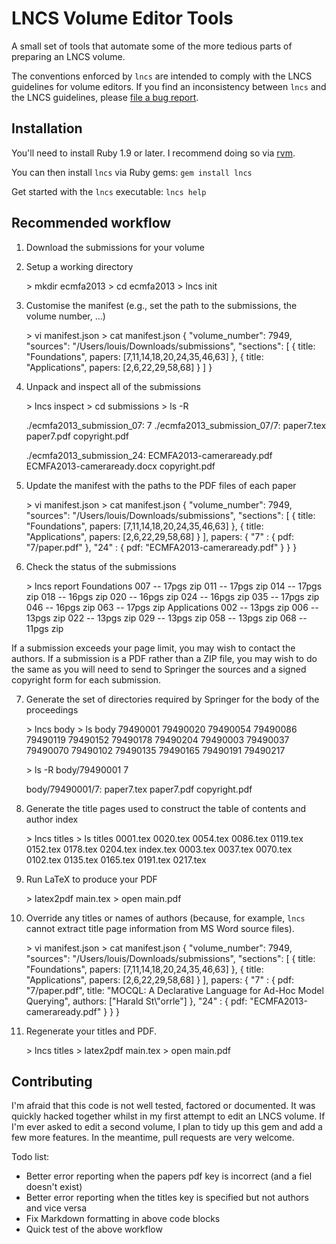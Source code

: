 LNCS Volume Editor Tools
========================
A small set of tools that automate some of the more tedious parts of preparing an LNCS volume.

The conventions enforced by `lncs` are intended to comply with the LNCS guidelines for volume editors. If you find an inconsistency between `lncs` and the LNCS guidelines, please [file a bug report](https://github.com/louismrose/lncs/issues).

Installation
------------
You'll need to install Ruby 1.9 or later. I recommend doing so via [rvm](https://rvm.io).

You can then install `lncs` via Ruby gems: `gem install lncs`

Get started with the `lncs` executable: `lncs help`

Recommended workflow
--------------------

1. Download the submissions for your volume

2. Setup a working directory

    \> mkdir ecmfa2013
    \> cd ecmfa2013
    \> lncs init    

3. Customise the manifest (e.g., set the path to the submissions, the volume number, ...)

    \> vi manifest.json
    \> cat manifest.json
    {
      "volume_number": 7949,
      "sources": "/Users/louis/Downloads/submissions",
      "sections": [
        {
          title: "Foundations",
          papers: [7,11,14,18,20,24,35,46,63]
        },
        {
          title: "Applications",
          papers: [2,6,22,29,58,68]
        }
      ]
    }
    
4. Unpack and inspect all of the submissions

    \> lncs inspect
    \> cd submissions
    \> ls -R
    
    ./ecmfa2013_submission_07:
    7
    ./ecmfa2013_submission_07/7:
    paper7.tex   paper7.pdf   copyright.pdf
    
    ./ecmfa2013_submission_24:
    ECMFA2013-cameraready.pdf   ECMFA2013-cameraready.docx  copyright.pdf


5. Update the manifest with the paths to the PDF files of each paper

    \> vi manifest.json
    \> cat manifest.json
    {
      "volume_number": 7949,
      "sources": "/Users/louis/Downloads/submissions",
      "sections": [
        {
          title: "Foundations",
          papers: [7,11,14,18,20,24,35,46,63]
        },
        {
          title: "Applications",
          papers: [2,6,22,29,58,68]
        }
      ],
      papers: {
        "7" : {
          pdf: "7/paper.pdf"
        },
        "24" : {
          pdf: "ECMFA2013-cameraready.pdf"
        }
      }
    }

6. Check the status of the submissions 

    \> lncs report
    Foundations
    007 -- 17pgs zip
    011 -- 17pgs zip
    014 -- 17pgs zip
    018 -- 16pgs zip
    020 -- 16pgs zip
    024 -- 16pgs zip
    035 -- 17pgs zip
    046 -- 16pgs zip
    063 -- 17pgs zip
    Applications
    002 -- 13pgs zip
    006 -- 13pgs zip
    022 -- 13pgs zip
    029 -- 13pgs zip
    058 -- 13pgs zip
    068 -- 11pgs zip

  If a submission exceeds your page limit, you may wish to contact the authors. If a submission is a PDF rather than a ZIP file, you may wish to do the same as you will need to send to Springer the sources and a signed copyright form for each submission.

7. Generate the set of directories required by Springer for the body of the proceedings

    \> lncs body
    \> ls body
    79490001 79490020 79490054 79490086 79490119 79490152 79490178 79490204
    79490003 79490037 79490070 79490102 79490135 79490165 79490191 79490217
    
    \> ls -R body/79490001
    7
    
    body/79490001/7:
    paper7.tex   paper7.pdf   copyright.pdf
    
8. Generate the title pages used to construct the table of contents and author index

    \> lncs titles
    \> ls titles
    0001.tex  0020.tex  0054.tex  0086.tex  0119.tex  0152.tex  0178.tex  0204.tex  index.tex
    0003.tex  0037.tex  0070.tex  0102.tex  0135.tex  0165.tex  0191.tex  0217.tex
    
9. Run LaTeX to produce your PDF

    \> latex2pdf main.tex
    \> open main.pdf
    
10. Override any titles or names of authors (because, for example, `lncs` cannot extract title page information from MS Word source files).

    \> vi manifest.json
    \> cat manifest.json
    {
      "volume_number": 7949,
      "sources": "/Users/louis/Downloads/submissions",
      "sections": [
        {
          title: "Foundations",
          papers: [7,11,14,18,20,24,35,46,63]
        },
        {
          title: "Applications",
          papers: [2,6,22,29,58,68]
        }
      ],
      papers: {
        "7" : {
          pdf: "7/paper.pdf",
          title: "MOCQL: A Declarative Language for Ad-Hoc Model Querying",
          authors: ["Harald St\\\"orrle"]
        },
        "24" : {
          pdf: "ECMFA2013-cameraready.pdf"
        }
      }
    }

11. Regenerate your titles and PDF.

    \> lncs titles
    \> latex2pdf main.tex
    \> open main.pdf


Contributing
------------
I'm afraid that this code is not well tested, factored or documented. It was quickly hacked together whilst in my first attempt to edit an LNCS volume. If I'm ever asked to edit a second volume, I plan to tidy up this gem and add a few more features. In the meantime, pull requests are very welcome.

Todo list:
* Better error reporting when the papers pdf key is incorrect (and a fiel doesn't exist)
* Better error reporting when the titles key is specified but not authors and vice versa
* Fix Markdown formatting in above code blocks
* Quick test of the above workflow
